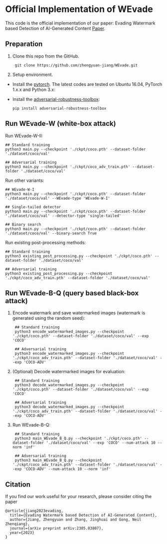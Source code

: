 # Official Implementation of WEvade

This code is the official implementation of our paper: Evading Watermark based Detection of AI-Generated Content [Paper](https://arxiv.org/abs/2305.03807).

## Preparation

1. Clone this repo from the GitHub.
	
		git clone https://github.com/zhengyuan-jiang/WEvade.git

2. Setup environment.

- Install the [pytorch](https://pytorch.org/). The latest codes are tested on Ubuntu 16.04, PyTorch 1.x.x and Python 3.x:

- Install the [adversarial-robustness-toolbox](https://github.com/Trusted-AI/adversarial-robustness-toolbox):

      pip install adversarial-robustness-toolbox

## Run WEvade-W (white-box attack)

Run WEvade-W-II:

```
## Standard training
python3 main.py --checkpoint './ckpt/coco.pth' --dataset-folder './dataset/coco/val'

## Adversarial training
python3 main.py --checkpoint './ckpt/coco_adv_train.pth' --dataset-folder './dataset/coco/val'
```

Run other variants:

```
## WEvade-W-I
python3 main.py --checkpoint './ckpt/coco.pth' --dataset-folder './dataset/coco/val' --WEvade-type 'WEvade-W-I'

## Single-tailed detector
python3 main.py --checkpoint './ckpt/coco.pth' --dataset-folder './dataset/coco/val' --detector-type 'single-tailed'

## Binary search
python3 main.py --checkpoint './ckpt/coco.pth' --dataset-folder './dataset/coco/val' --binary-search True
```

Run existing post-processing methods:

```
## Standard training
python3 existing_post_processing.py --checkpoint './ckpt/coco.pth' --dataset-folder './dataset/coco/val'

## Adversarial training
python3 existing_post_processing.py --checkpoint './ckpt/coco_adv_train.pth' --dataset-folder './dataset/coco/val'
```

## Run WEvade-B-Q (query based black-box attack)

1. Encode watermark and save watermarked images (watermark is generated using the random seed):

		## Standard training
		python3 encode_watermarked_images.py --checkpoint './ckpt/coco.pth' --dataset-folder './dataset/coco/val' --exp 'COCO'
	
		## Adversarial training
		python3 encode_watermarked_images.py --checkpoint './ckpt/coco_adv_train.pth' --dataset-folder './dataset/coco/val' --exp 'COCO-ADV'

1. (Optional) Decode watermarked images for evaluation:

		## Standard training
		python3 decode_watermarked_images.py --checkpoint './ckpt/coco.pth' --dataset-folder './dataset/coco/val' --exp 'COCO'
	
		## Adversarial training
		python3 decode_watermarked_images.py --checkpoint './ckpt/coco_adv_train.pth' --dataset-folder './dataset/coco/val' --exp 'COCO-ADV'

3. Run WEvade-B-Q:

		## Standard training
		python3 main_WEvade_B_Q.py --checkpoint './ckpt/coco.pth' --dataset-folder './dataset/coco/val' --exp 'COCO' --num-attack 10 --norm 'inf'
		
		## Adversarial training
		python3 main_WEvade_B_Q.py --checkpoint './ckpt/coco_adv_train.pth' --dataset-folder './dataset/coco/val' --exp 'COCO-ADV' --num-attack 10 --norm 'inf'

## Citation

If you find our work useful for your research, please consider citing the paper
```
@article{jiang2023evading,
  title={Evading Watermark based Detection of AI-Generated Content},
  author={Jiang, Zhengyuan and Zhang, Jinghuai and Gong, Neil Zhenqiang},
  journal={arXiv preprint arXiv:2305.03807},
  year={2023}
}
```
